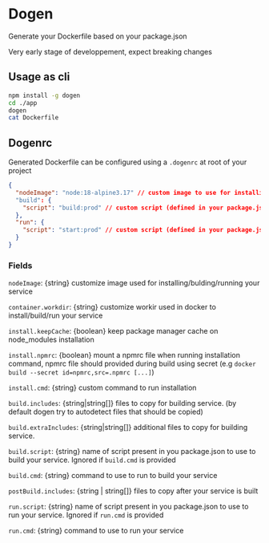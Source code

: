 # Dogen

Generate your Dockerfile based on your package.json

Very early stage of developpement, expect breaking changes

## Usage as cli

```bash
npm install -g dogen
cd ./app
dogen
cat Dockerfile
```

## Dogenrc

Generated Dockerfile can be configured using a `.dogenrc` at root of your project

```json
{
  "nodeImage": "node:18-alpine3.17" // custom image to use for installing/building/running your service
  "build": {
    "script": "build:prod" // custom script (defined in your package.json) to call for building your service
  },
  "run": {
    "script": "start:prod" // custom script (defined in your package.json) to call for starting your service
  }
}
```

### Fields

`nodeImage`: {string} customize image used for installing/bulding/running your service

`container.workdir`: {string} customize workir used in docker to install/build/run your service

`install.keepCache`: {boolean} keep package manager cache on node_modules installation

`install.npmrc`: {boolean} mount a npmrc file when running installation command, npmrc file should provided during build using secret (e.g `docker build --secret id=npmrc,src=.npmrc [...]`)

`install.cmd`: {string} custom command to run installation

`build.includes`: {string|string[]} files to copy for building service. (by default dogen try to autodetect files that should be copied)

`build.extraIncludes`: {string|string[]} additional files to copy for building service.

`build.script`: {string} name of script present in you package.json to use to build your service. Ignored if `build.cmd` is provided

`build.cmd`: {string} command to use to run to build your service

`postBuild.includes`: {string | string[]} files to copy after your service is built

`run.script`: {string} name of script present in you package.json to use to run your service. Ignored if `run.cmd` is provided

`run.cmd`: {string} command to use to run your service
